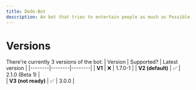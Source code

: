 ```yaml
---
title: Dodo-Bot
description: An bot that tries to entertain people as much as Possible.
---
```


# Versions
There're currently 3 versions of the bot:
| Version | Supported? | Latest version | 
|--------|--------|--------|
| **V1** | ❌ | 1.7.0-1 |
| **V2 (default)** | ✅ | 2.1.0 (Beta 1) |  
| **V3 (not ready)** | ✅ | 3.0.0 |    

